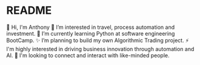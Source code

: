 # README
👋 Hi, I'm Anthony
👀 I’m interested in travel, process automation and investment.
🌱 I’m currently learning Python at software engineering BootCamp.
✨ I’m planning to build my own Algorithmic Trading project.
⚡ I'm highly interested in driving business innovation through automation and AI.
💞️ I'm looking to connect and interact with like-minded people.
